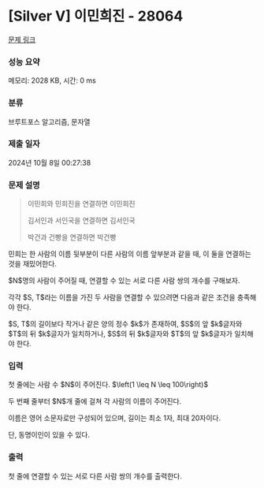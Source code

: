 # [Silver V] 이민희진 - 28064 

[문제 링크](https://www.acmicpc.net/problem/28064) 

### 성능 요약

메모리: 2028 KB, 시간: 0 ms

### 분류

브루트포스 알고리즘, 문자열

### 제출 일자

2024년 10월 8일 00:27:38

### 문제 설명

<blockquote>
<p>이민희와 민희진을 연결하면 이민희진</p>

<p>김서인과 서인국을 연결하면 김서인국</p>

<p>박건과 건빵을 연결하면 박건빵</p>
</blockquote>

<p>민희는 한 사람의 이름 뒷부분이 다른 사람의 이름 앞부분과 같을 때, 이 둘을 연결하는 것을 재밌어한다.</p>

<p>$N$명의 사람이 주어질 때, 연결할 수 있는 서로 다른 사람 쌍의 개수를 구해보자.</p>

<p>각각 $S, T$라는 이름을 가진 두 사람을 연결할 수 있으려면 다음과 같은 조건을 충족해야 한다.</p>

<p>$S, T$의 길이보다 작거나 같은 양의 정수 $k$가 존재하여, $S$의 앞 $k$글자와 $T$의 뒤 $k$글자가 일치하거나, $S$의 뒤 $k$글자와 $T$의 앞 $k$글자가 일치해야 한다.</p>

### 입력 

 <p>첫 줄에는 사람 수 $N$이 주어진다. $\left(1 \leq N \leq 100\right)$  </p>

<p>두 번째 줄부터 $N$개 줄에 걸쳐 각 사람의 이름이 주어진다.</p>

<p>이름은 영어 소문자로만 구성되어 있으며, 길이는 최소 1자, 최대 20자이다.</p>

<p>단, 동명이인이 있을 수 있다.</p>

### 출력 

 <p>첫 줄에 연결할 수 있는 서로 다른 사람 쌍의 개수를 출력한다.</p>


